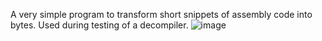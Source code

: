 A very simple program to transform short snippets of assembly code into bytes. Used during testing of a decompiler.
![image](Screenshot.png)
